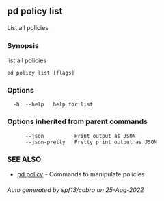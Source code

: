 ## pd policy list

List all policies

### Synopsis

list all policies

```
pd policy list [flags]
```

### Options

```
  -h, --help   help for list
```

### Options inherited from parent commands

```
      --json          Print output as JSON
      --json-pretty   Pretty print output as JSON
```

### SEE ALSO

* [pd policy](/docs/commands/pd_policy.html)	 - Commands to manipulate policies

###### Auto generated by spf13/cobra on 25-Aug-2022
